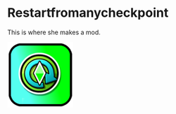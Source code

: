 # Restartfromanycheckpoint
This is where she makes a mod.

<img src="logo.png" width="150" alt="the mod's logo" />
